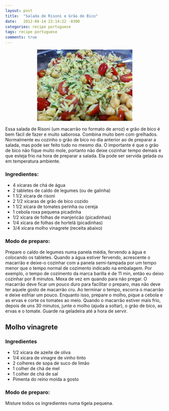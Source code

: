 ```yaml
---
layout: post
title:  "Salada de Risoni e Grão de Bico"
date:   2012-08-14 22:14:22 -0300
categories: recipe portuguese
tags: recipe portuguese
comments: true
---
```


<center><img src="/images/risoni.jpg" class="image post-image" style="width: 60%;" /></center>

Essa salada de Risoni (um macarrão no formato de arroz) e grão de bico é bem fácil de fazer e muito saborosa. Combina muito bem com grelhados. Normalmente eu cozinho o grão de bico no dia anterior ao de preparar a salada, mas pode ser feito tudo no mesmo dia. O importante é que o grão de bico não fique muito mole, portanto não deixe cozinhar tempo demais e que esteja frio na hora de preparar a salada. Ela pode ser servida gelada ou em temperatura ambiente.


### Ingredientes:

* 4 xícaras de chá de água
* 2 tabletes de caldo de legumes (ou de galinha)
* 1 1/2 xícara de risoni
* 2 1/2 xícaras de grão de bico cozido
* 1 1/2 xícara de tomates perinha ou cereja
* 1 cebola roxa pequena picadinha
* 1/2 xícara de folhas de manjericão (picadinhas)
* 1/4 xícara de folhas de hortelã (picadinhas)
* 3/4 xícara molho vinagrete (receita abaixo)

### Modo de preparo:
Prepare o caldo de legumes numa panela média, fervendo a água e colocando os tabletes. Quando a água estiver fervendo, acrescente o macarrão e deixe-o cozinhar com a panela semi-tampada por um tempo menor que o tempo normal de cozimento indicado na embalagem. Por exemplo, o tempo de cozimento da marca barilla é de 11 min, então eu deixo cozinhar por 8 minutos. Mexa de vez em quando para não pregar. O macarrão deve ficar um pouco duro para facilitar o preparo, mas não deve ter aquele gosto de macarrão cru. Ao terminar o tempo, escorra o macarrão e deixe esfriar um pouco. Enquanto isso, prepare o molho, pique a cebola e as ervas e corte os tomates ao meio. Quando o macarrão estiver mais frio, depois de uns 30 minutos, junte o molho (ajuda a soltar), o grão de bico, as ervas e o tomate. Guarde na geladeira até a hora de servir.

## Molho vinagrete

### Ingredientes

* 1/2 xícara de azeite de oliva
* 1/4 xícara de vinagre de vinho tinto
* 2 colheres de sopa de suco de limão
* 1 colher de chá de mel
* 1 colher de chá de sal
* Pimenta do reino moída a gosto

### Modo de preparo:

Misture todos os ingredientes numa tigela pequena.